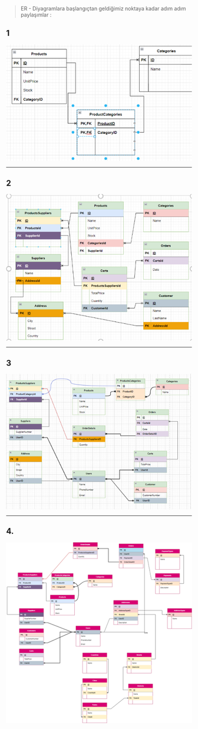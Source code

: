 > ER - Diyagramlara başlangıçtan geldiğimiz noktaya kadar adım adım paylaşımlar : 

## 1

![alt text](https://github.com/Mertcali/etiyaAkademi/blob/master/workshop2_ER_Diagrams/1.PNG)

----------

## 2

![alt text](https://github.com/Mertcali/etiyaAkademi/blob/master/workshop2_ER_Diagrams/2.PNG)

----------

## 3

![alt text](https://github.com/Mertcali/etiyaAkademi/blob/master/workshop2_ER_Diagrams/3.PNG)

----------


## 4.

![alt text](https://github.com/Mertcali/etiyaAkademi/blob/master/workshop2_ER_Diagrams/ER_png.png)
